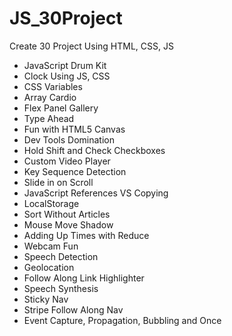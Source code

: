 # JS_30Project

Create 30 Project Using HTML, CSS, JS
- JavaScript Drum Kit
- Clock Using JS, CSS
- CSS Variables
- Array Cardio
- Flex Panel Gallery
- Type Ahead
- Fun with HTML5 Canvas
- Dev Tools Domination
- Hold Shift and Check Checkboxes
- Custom Video Player
- Key Sequence Detection
- Slide in on Scroll
- JavaScript References VS Copying
- LocalStorage
- Sort Without Articles
- Mouse Move Shadow
- Adding Up Times with Reduce
- Webcam Fun
- Speech Detection
- Geolocation
- Follow Along Link Highlighter
- Speech Synthesis
- Sticky Nav
- Stripe Follow Along Nav
- Event Capture, Propagation, Bubbling and Once
